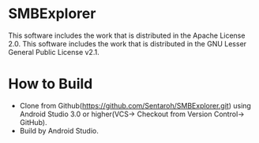 # SMBExplorer

This software includes the work that is distributed in the Apache License 2.0.
This software includes the work that is distributed in the GNU Lesser General Public License v2.1.

# How to Build

- Clone from Github(https://github.com/Sentaroh/SMBExplorer.git) using Android Studio 3.0 or higher(VCS-> Checkout from Version Control-> GitHub).
- Build by Android Studio.